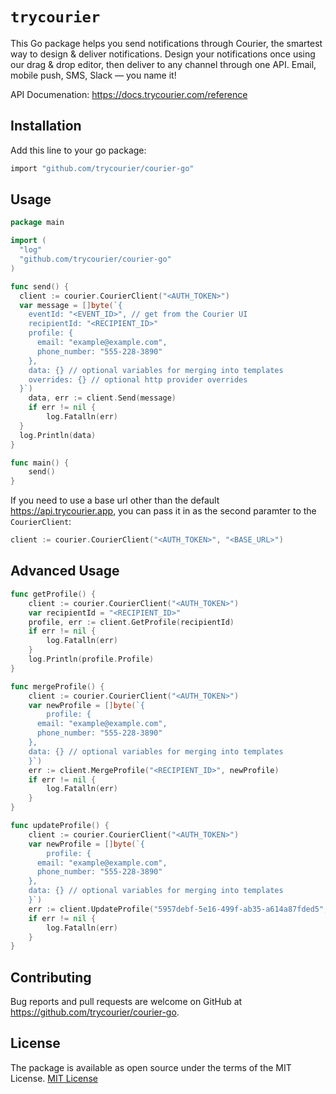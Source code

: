 # `trycourier`

This Go package helps you send notifications through Courier, the smartest way to design & deliver notifications. Design your notifications once using our drag & drop editor, then deliver to any channel through one API. Email, mobile push, SMS, Slack — you name it!

API Documenation: https://docs.trycourier.com/reference

## Installation
Add this line to your go package:
```bash
import "github.com/trycourier/courier-go"
```

## Usage

```go
package main

import (
  "log"
  "github.com/trycourier/courier-go"
)

func send() {
  client := courier.CourierClient("<AUTH_TOKEN>")
  var message = []byte(`{
    eventId: "<EVENT_ID>", // get from the Courier UI
    recipientId: "<RECIPIENT_ID>"
    profile: {
      email: "example@example.com",
      phone_number: "555-228-3890"
    },
    data: {} // optional variables for merging into templates
    overrides: {} // optional http provider overrides
  }`)
	data, err := client.Send(message)
	if err != nil {
		log.Fatalln(err)
  }
  log.Println(data)
}

func main() {
	send()
}
```

If you need to use a base url other than the default https://api.trycourier.app, you can pass it in as the second paramter to the `CourierClient`:

```go
client := courier.CourierClient("<AUTH_TOKEN>", "<BASE_URL>")
```

## Advanced Usage

```go
func getProfile() {
	client := courier.CourierClient("<AUTH_TOKEN>")
	var recipientId = "<RECIPIENT_ID>"
	profile, err := client.GetProfile(recipientId)
	if err != nil {
		log.Fatalln(err)
	}
	log.Println(profile.Profile)
}

func mergeProfile() {
	client := courier.CourierClient("<AUTH_TOKEN>")
	var newProfile = []byte(`{
		profile: {
      email: "example@example.com",
      phone_number: "555-228-3890"
    },
    data: {} // optional variables for merging into templates
	}`)
	err := client.MergeProfile("<RECIPIENT_ID>", newProfile)
	if err != nil {
		log.Fatalln(err)
	}
}

func updateProfile() {
	client := courier.CourierClient("<AUTH_TOKEN>")
	var newProfile = []byte(`{
		profile: {
      email: "example@example.com",
      phone_number: "555-228-3890"
    },
    data: {} // optional variables for merging into templates
	}`)
	err := client.UpdateProfile("5957debf-5e16-499f-ab35-a614a87fded5", newProfile)
	if err != nil {
		log.Fatalln(err)
	}
}
```

## Contributing
Bug reports and pull requests are welcome on GitHub at https://github.com/trycourier/courier-go.

## License
The package is available as open source under the terms of the MIT License.
[MIT License](http://www.opensource.org/licenses/mit-license.php)
